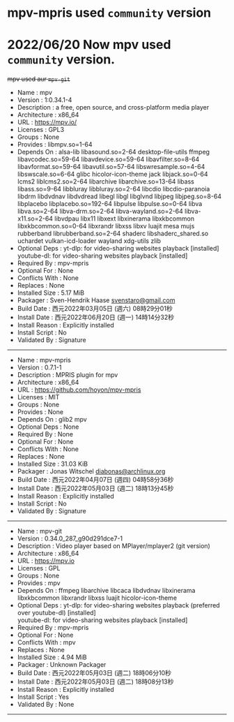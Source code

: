 # mpv-mpris used `community` version
# 2022/06/20 Now mpv used `community` version.
~~mpv used aur `mpv-git`~~


- Name            : mpv
- Version         : 1:0.34.1-4
- Description     : a free, open source, and cross-platform media player
- Architecture    : x86_64
- URL             : https://mpv.io/
- Licenses        : GPL3
- Groups          : None
- Provides        : libmpv.so=1-64
- Depends On      : alsa-lib  libasound.so=2-64  desktop-file-utils  ffmpeg  libavcodec.so=59-64  libavdevice.so=59-64  libavfilter.so=8-64  libavformat.so=59-64  libavutil.so=57-64  libswresample.so=4-64  libswscale.so=6-64  glibc  hicolor-icon-theme  jack  libjack.so=0-64  lcms2  liblcms2.so=2-64  libarchive  libarchive.so=13-64  libass  libass.so=9-64  libbluray  libbluray.so=2-64  libcdio  libcdio-paranoia  libdrm  libdvdnav  libdvdread  libegl  libgl  libglvnd  libjpeg  libjpeg.so=8-64  libplacebo  libplacebo.so=192-64  libpulse  libpulse.so=0-64  libva  libva.so=2-64  libva-drm.so=2-64  libva-wayland.so=2-64  libva-x11.so=2-64  libvdpau  libx11  libxext  libxinerama  libxkbcommon  libxkbcommon.so=0-64  libxrandr  libxss  libxv  luajit  mesa  mujs  rubberband  librubberband.so=2-64  shaderc  libshaderc_shared.so  uchardet  vulkan-icd-loader  wayland  xdg-utils  zlib
- Optional Deps   : yt-dlp: for video-sharing websites playback [installed]
</br>                  youtube-dl: for video-sharing websites playback [installed]
- Required By     : mpv-mpris
- Optional For    : None
- Conflicts With  : None
- Replaces        : None
- Installed Size  : 5.17 MiB
- Packager        : Sven-Hendrik Haase <svenstaro@gmail.com>
- Build Date      : 西元2022年03月05日 (週六) 08時29分01秒
- Install Date    : 西元2022年06月20日 (週一) 14時14分32秒
- Install Reason  : Explicitly installed
- Install Script  : No
- Validated By    : Signature
---
- Name            : mpv-mpris
- Version         : 0.7.1-1
- Description     : MPRIS plugin for mpv
- Architecture    : x86_64
- URL             : https://github.com/hoyon/mpv-mpris
- Licenses        : MIT
- Groups          : None
- Provides        : None
- Depends On      : glib2  mpv
- Optional Deps   : None
- Required By     : None
- Optional For    : None
- Conflicts With  : None
- Replaces        : None
- Installed Size  : 31.03 KiB
- Packager        : Jonas Witschel <diabonas@archlinux.org>
- Build Date      : 西元2022年04月07日 (週四) 04時58分36秒
- Install Date    : 西元2022年05月03日 (週二) 18時13分45秒
- Install Reason  : Explicitly installed
- Install Script  : No
- Validated By    : Signature
---
- Name            : mpv-git
- Version         : 0.34.0_287_g90d291dce7-1
- Description     : Video player based on MPlayer/mplayer2 (git version)
- Architecture    : x86_64
- URL             : https://mpv.io
- Licenses        : GPL
- Groups          : None
- Provides        : mpv
- Depends On      : ffmpeg  libarchive  libcaca  libdvdnav  libxinerama  libxkbcommon  libxrandr  libxss  luajit  hicolor-icon-theme
- Optional Deps   : yt-dlp: for video-sharing websites playback (preferred over youtube-dl) [installed]
                  </br> youtube-dl: for video-sharing websites playback [installed]
- Required By     : mpv-mpris
- Optional For    : None
- Conflicts With  : mpv
- Replaces        : None
- Installed Size  : 4.94 MiB
- Packager        : Unknown Packager
- Build Date      : 西元2022年05月03日 (週二) 18時06分10秒
- Install Date    : 西元2022年05月03日 (週二) 18時08分13秒
- Install Reason  : Explicitly installed
- Install Script  : Yes
- Validated By    : None
---

